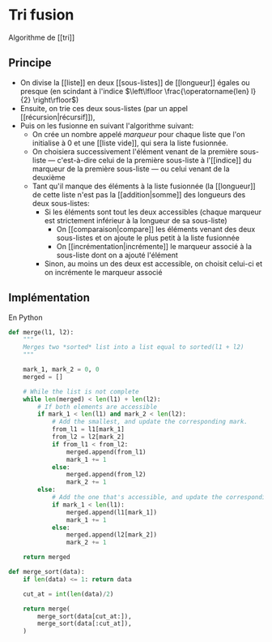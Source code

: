 # Tri fusion
Algorithme de [[tri]]

## Principe
- On divise la [[liste]] en deux [[sous-listes]] de [[longueur]] égales ou presque (en scindant à l'indice $\left\lfloor \frac{\operatorname{len} l}{2} \right\rfloor$) 
- Ensuite, on trie ces deux sous-listes (par un appel [[récursion|récursif]]), 
- Puis on les fusionne en  suivant l'algorithme suivant:
	- On crée un nombre appelé *marqueur* pour chaque liste que l'on initialise à 0 et une [[liste vide]], qui sera la liste fusionnée.
	- On choisiera successivement l'élément venant de la première sous-liste — c'est-à-dire celui de la première sous-liste à l'[[indice]] du marqueur de la première sous-liste — ou celui venant de la deuxième
	- Tant qu'il manque des éléments à la liste fusionnée (la [[longueur]] de cette liste n'est pas la [[addition|somme]] des longueurs des deux sous-listes:
		- Si les éléments sont tout les deux accessibles (chaque marqueur est strictement inférieur à la longueur de sa sous-liste)
			- On [[comparaison|compare]] les éléments venant des deux sous-listes et on ajoute le plus petit à la liste fusionnée
			- On [[incrémentation|incrémente]] le marqueur associé à la sous-liste dont on a ajouté l'élément
		- Sinon, au moins un des deux est accessible, on choisit celui-ci et on incrémente le marqueur associé

## Implémentation
En Python
```python
def merge(l1, l2):
	"""
	Merges two *sorted* list into a list equal to sorted(l1 + l2)
	"""

	mark_1, mark_2 = 0, 0
	merged = []

	# While the list is not complete
	while len(merged) < len(l1) + len(l2):
		# If both elements are accessible
		if mark_1 < len(l1) and mark_2 < len(l2):
			# Add the smallest, and update the corresponding mark.
			from_l1 = l1[mark_1]
			from_l2 = l2[mark_2]
			if from_l1 < from_l2:
				merged.append(from_l1)
				mark_1 += 1
			else:
				merged.append(from_l2)
				mark_2 += 1
		else:
			# Add the one that's accessible, and update the corresponding mark.
			if mark_1 < len(l1):
				merged.append(l1[mark_1])
				mark_1 += 1
			else:
				merged.append(l2[mark_2])
				mark_2 += 1

	return merged

def merge_sort(data):
	if len(data) <= 1: return data

	cut_at = int(len(data)/2)

	return merge(
		merge_sort(data[cut_at:]),
		merge_sort(data[:cut_at]),
	)
```

